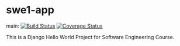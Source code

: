 # swe1-app 

main:
[![Build Status](https://travis-ci.com/xiaodan-tang/swe1-app.svg?branch=main)](https://travis-ci.com/xiaodan-tang/swe1-app)
[![Coverage Status](https://coveralls.io/repos/github/xiaodan-tang/swe1-app/badge.svg?branch=main)](https://coveralls.io/github/xiaodan-tang/swe1-app?branch=main)


This is a Django Hello World Project for Software Engineering Course.
